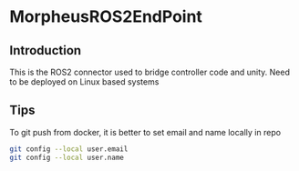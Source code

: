 # MorpheusROS2EndPoint

## Introduction

This is the ROS2 connector used to bridge controller code and unity. Need to be deployed on Linux based systems

## Tips

To git push from docker, it is better to set email and name locally in repo

```bash
git config --local user.email
git config --local user.name
```